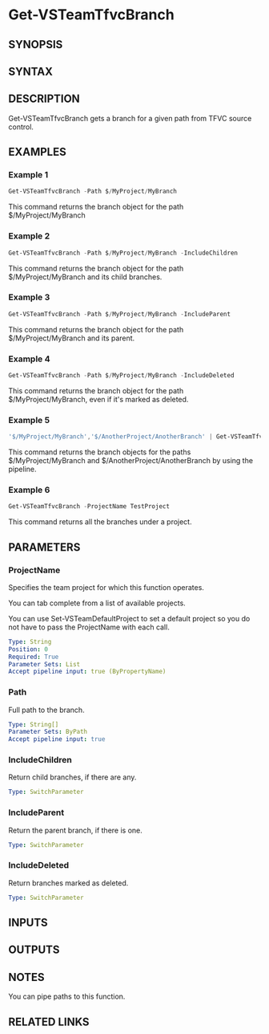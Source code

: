 <!-- #include "./common/header.md" -->

# Get-VSTeamTfvcBranch

## SYNOPSIS

<!-- #include "./synopsis/Get-VSTeamTfvcBranch.md" -->

## SYNTAX

## DESCRIPTION

Get-VSTeamTfvcBranch gets a branch for a given path from TFVC source control.

## EXAMPLES

### Example 1

```powershell
Get-VSTeamTfvcBranch -Path $/MyProject/MyBranch
```

This command returns the branch object for the path $/MyProject/MyBranch

### Example 2

```powershell
Get-VSTeamTfvcBranch -Path $/MyProject/MyBranch -IncludeChildren
```

This command returns the branch object for the path $/MyProject/MyBranch and its child branches.

### Example 3

```powershell
Get-VSTeamTfvcBranch -Path $/MyProject/MyBranch -IncludeParent
```

This command returns the branch object for the path $/MyProject/MyBranch and its parent.

### Example 4

```powershell
Get-VSTeamTfvcBranch -Path $/MyProject/MyBranch -IncludeDeleted
```

This command returns the branch object for the path $/MyProject/MyBranch, even if it's marked as deleted.

### Example 5

```powershell
'$/MyProject/MyBranch','$/AnotherProject/AnotherBranch' | Get-VSTeamTfvcBranch
```

This command returns the branch objects for the paths $/MyProject/MyBranch and $/AnotherProject/AnotherBranch by using the pipeline.

### Example 6

```powershell
Get-VSTeamTfvcBranch -ProjectName TestProject
```

This command returns all the branches under a project.

## PARAMETERS

### ProjectName

Specifies the team project for which this function operates.

You can tab complete from a list of available projects.

You can use Set-VSTeamDefaultProject to set a default project so
you do not have to pass the ProjectName with each call.

```yaml
Type: String
Position: 0
Required: True
Parameter Sets: List
Accept pipeline input: true (ByPropertyName)
```

### Path

Full path to the branch.

```yaml
Type: String[]
Parameter Sets: ByPath
Accept pipeline input: true
```

### IncludeChildren

Return child branches, if there are any.

```yaml
Type: SwitchParameter
```

### IncludeParent

Return the parent branch, if there is one.

```yaml
Type: SwitchParameter
```

### IncludeDeleted

Return branches marked as deleted.

```yaml
Type: SwitchParameter
```

## INPUTS

## OUTPUTS

## NOTES

You can pipe paths to this function.

<!-- #include "./common/prerequisites.md" -->

## RELATED LINKS

<!-- #include "./common/related.md" -->

